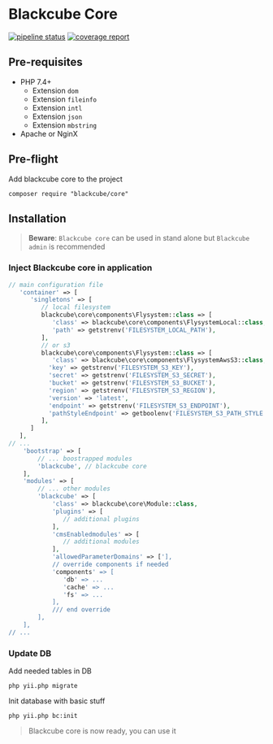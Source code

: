 Blackcube Core
==============

[![pipeline status](https://code.redcat.io/blackcube/core/badges/master/pipeline.svg)](https://code.redcat.io/blackcube/core/commits/master)
[![coverage report](https://code.redcat.io/blackcube/core/badges/master/coverage.svg)](https://code.redcat.io/blackcube/core/commits/master)

Pre-requisites
--------------

 * PHP 7.4+
   * Extension `dom`
   * Extension `fileinfo`
   * Extension `intl`
   * Extension `json`
   * Extension `mbstring`
 * Apache or NginX

Pre-flight
----------

Add blackcube core to the project

```
composer require "blackcube/core" 
```
   
Installation
------------

> **Beware**: `Blackcube core` can be used in stand alone but `Blackcube admin` is recommended 


### Inject Blackcube core in application

```php 
// main configuration file
   'container' => [
      'singletons' => [
         // local filesystem
         blackcube\core\components\Flysystem::class => [
            'class' => blackcube\core\components\FlysystemLocal::class,
            'path' => getstrenv('FILESYSTEM_LOCAL_PATH'),
         ],
         // or s3
         blackcube\core\components\Flysystem::class => [
            'class' => blackcube\core\components\FlysystemAwsS3::class,
           'key' => getstrenv('FILESYSTEM_S3_KEY'),
           'secret' => getstrenv('FILESYSTEM_S3_SECRET'),
           'bucket' => getstrenv('FILESYSTEM_S3_BUCKET'),
           'region' => getstrenv('FILESYSTEM_S3_REGION'),
           'version' => 'latest',
           'endpoint' => getstrenv('FILESYSTEM_S3_ENDPOINT'),
           'pathStyleEndpoint' => getboolenv('FILESYSTEM_S3_PATH_STYLE'),
         ],
      ]
   ],
// ...
    'bootstrap' => [
        // ... boostrapped modules
        'blackcube', // blackcube core
    ],
    'modules' => [
        // ... other modules
        'blackcube' => [
            'class' => blackcube\core\Module::class,
            'plugins' => [
               // additional plugins
            ],
            'cmsEnabledmodules' => [
               // additional modules
            ],
            'allowedParameterDomains' => ['],
            // override components if needed
            'components' => [
               'db' => ...
               'cache' => ...
               'fs' => ...
            ],
            /// end override
        ],
    ],
// ...
```

### Update DB

Add needed tables in DB

```
php yii.php migrate
```

Init database with basic stuff

```
php yii.php bc:init
```
 
> Blackcube core is now ready, you can use it
